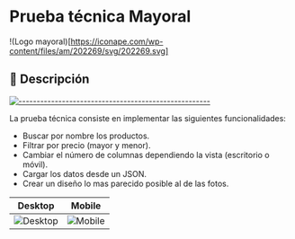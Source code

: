 # Prueba técnica Mayoral

!(Logo mayoral)[https://iconape.com/wp-content/files/am/202269/svg/202269.svg]

## 📝 Descripción

[![-----------------------------------------------------](https://raw.githubusercontent.com/andreasbm/readme/master/assets/lines/rainbow.png)](#description)

La prueba técnica consiste en implementar las siguientes funcionalidades:

- Buscar por nombre los productos.
- Filtrar por precio (mayor y menor).
- Cambiar el número de columnas dependiendo la vista (escritorio o móvil).
- Cargar los datos desde un JSON.
- Crear un diseño lo mas parecido posible al de las fotos.

|  Desktop | Mobile |
|:--------:|:------:|
| ![Desktop](https://github.com/testmayoral/mayoral-assignment/raw/master/.github/desktop.png) | ![Mobile](https://github.com/testmayoral/mayoral-assignment/raw/master/.github/mobile.png)  |
  
